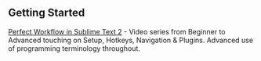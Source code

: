 ## Getting Started

[Perfect Workflow in Sublime Text 2](https://tutsplus.com/course/improve-workflow-in-sublime-text-2) - Video series from Beginner to Advanced touching on Setup, Hotkeys, Navigation & Plugins. Advanced use of programming terminology throughout.